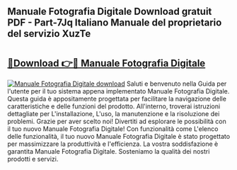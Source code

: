 ## Manuale Fotografia Digitale Download gratuit PDF - Part-7Jq Italiano Manuale del proprietario del servizio XuzTe

# <h2><a href="http://dfalmo.blite.top/?on=Manuale+Fotografia+Digitale">🔗Download 👉🔴 Manuale Fotografia Digitale</a></h2>

[![Manuale Fotografia Digitale download](https://i.imgur.com/lujVjoI.png)](http://dfalmo.blite.top/?on=Manuale+Fotografia+Digitale)
Saluti e benvenuto nella Guida per l'utente per il tuo sistema appena implementato Manuale Fotografia Digitale. Questa guida è appositamente progettata per facilitare la navigazione delle caratteristiche e delle funzioni del prodotto. All'interno, troverai istruzioni dettagliate per L'installazione, L'uso, la manutenzione e la risoluzione dei problemi. Grazie per aver scelto noi! Divertiti ad esplorare le possibilità con il tuo nuovo Manuale Fotografia Digitale! Con funzionalità come L'elenco delle funzionalità, il tuo nuovo Manuale Fotografia Digitale è stato progettato per massimizzare la produttività e l'efficienza. La vostra soddisfazione è garantita Manuale Fotografia Digitale. Sosteniamo la qualità dei nostri prodotti e servizi.
